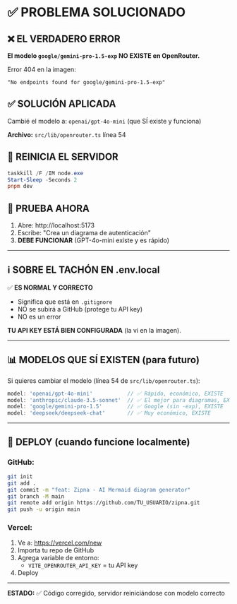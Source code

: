 # ✅ PROBLEMA SOLUCIONADO

## ❌ **EL VERDADERO ERROR**

**El modelo `google/gemini-pro-1.5-exp` NO EXISTE en OpenRouter.**

Error 404 en la imagen:
```
"No endpoints found for google/gemini-pro-1.5-exp"
```

## ✅ **SOLUCIÓN APLICADA**

Cambié el modelo a: `openai/gpt-4o-mini` (que SÍ existe y funciona)

**Archivo:** `src/lib/openrouter.ts` línea 54

## 🔄 **REINICIA EL SERVIDOR**

```powershell
taskkill /F /IM node.exe
Start-Sleep -Seconds 2
pnpm dev
```

## 🧪 **PRUEBA AHORA**

1. Abre: http://localhost:5173
2. Escribe: "Crea un diagrama de autenticación"
3. **DEBE FUNCIONAR** (GPT-4o-mini existe y es rápido)

---

## ℹ️ **SOBRE EL TACHÓN EN .env.local**

✅ **ES NORMAL Y CORRECTO**
- Significa que está en `.gitignore`
- NO se subirá a GitHub (protege tu API key)
- NO es un error

**TU API KEY ESTÁ BIEN CONFIGURADA** (la vi en la imagen).

---

## 📊 **MODELOS QUE SÍ EXISTEN** (para futuro)

Si quieres cambiar el modelo (línea 54 de `src/lib/openrouter.ts`):

```typescript
model: 'openai/gpt-4o-mini'           // ✅ Rápido, económico, EXISTE
model: 'anthropic/claude-3.5-sonnet'  // ✅ El mejor para diagramas, EXISTE
model: 'google/gemini-pro-1.5'        // ✅ Google (sin -exp), EXISTE
model: 'deepseek/deepseek-chat'       // ✅ Muy económico, EXISTE
```

---

## 🚀 **DEPLOY (cuando funcione localmente)**

### GitHub:
```bash
git init
git add .
git commit -m "feat: Zipna - AI Mermaid diagram generator"
git branch -M main
git remote add origin https://github.com/TU_USUARIO/zipna.git
git push -u origin main
```

### Vercel:
1. Ve a: https://vercel.com/new
2. Importa tu repo de GitHub
3. Agrega variable de entorno:
   - `VITE_OPENROUTER_API_KEY` = tu API key
4. Deploy

---

**ESTADO:** ✅ Código corregido, servidor reiniciándose con modelo correcto

